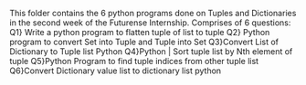 This folder contains the 6 python programs done on Tuples and Dictionaries in the second week of the Futurense Internship.
Comprises of 6 questions:
Q1} Write a python program to flatten tuple of list to tuple
Q2} Python program to convert Set into Tuple and Tuple into Set
Q3}Convert List of Dictionary to Tuple list Python
Q4}Python | Sort tuple list by Nth element of tuple
Q5}Python Program to find tuple indices from other tuple list
Q6}Convert Dictionary value list to dictionary list python
